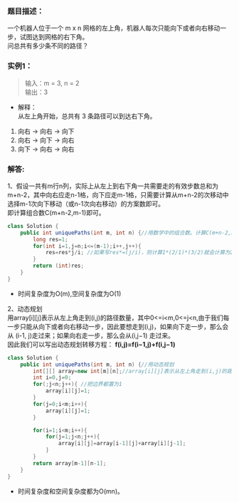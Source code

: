 ### 题目描述：   
一个机器人位于一个 m x n 网格的左上角，机器人每次只能向下或者向右移动一步，试图达到网格的右下角。   
问总共有多少条不同的路径？    

### 实例1：   
> 输入：m = 3, n = 2   
> 输出：3   
* 解释：    
从左上角开始，总共有 3 条路径可以到达右下角。  
1. 向右 -> 向右 -> 向下
2. 向右 -> 向下 -> 向右
3. 向下 -> 向右 -> 向右

### 解答: 
1、假设一共有m行n列，实际上从左上到右下角一共需要走的有效步数总和为m+n-2，其中向右应走n-1格，向下应走m-1格，只需要计算从m+n-2的次移动中选择m-1次向下移动（或n-1次向右移动）的方案数即可。   
即计算组合数C(m+n-2,m-1)即可。
```java
class Solution {
    public int uniquePaths(int m, int n) {//用数学中的组合数。计算C(m+n-2,m-1)。
        long res=1;
        for(int i=1,j=n;i<=(m-1);i++,j++){
            res=res*j/i; //如果写res*=(j/i)，则计算1*(2/1)*(3/2)就会计算为2,也就是必须把分子乘积算完后才能相除
        }
        return (int)res;
    }
}
```
* 时间复杂度为O(m),空间复杂度为O(1)    

2、动态规划   
用array[i][j]表示从左上角走到(i,j)的路径数量，其中0<=i<m,0<=j<n,由于我们每一步只能从向下或者向右移动一步，因此要想走到(i,j)，如果向下走一步，那么会从 (i-1, j)走过来；如果向右走一步，那么会从(i,j−1) 走过来。    
因此我们可以写出动态规划转移方程：     **f(i,j)=f(i−1,j)+f(i,j−1)**
```java
class Solution {
    public int uniquePaths(int m, int n) {//用动态规划
        int[][] array=new int[m][n];//array[i][j]表示从左上角走到(i,j)的路径数
        int i=0,j=0;
        for(;j<n;j++){ //把边界都置为1
            array[i][j]=1;
        }
        for(j=0;i<m;i++){
            array[i][j]=1;
        }

        for(i=1;i<m;i++){
            for(j=1;j<n;j++){
                array[i][j]=array[i-1][j]+array[i][j-1];
            }
        }
        return array[m-1][n-1];
    }
}
```
* 时间复杂度和空间复杂度都为O(mn)。


